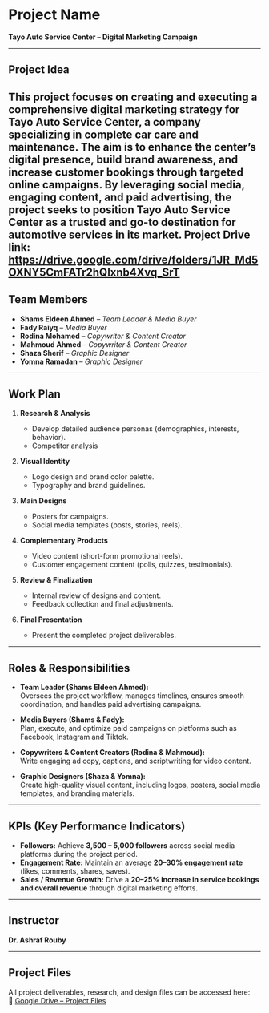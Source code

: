 # Project Name
**Tayo Auto Service Center – Digital Marketing Campaign**

---

## Project Idea
This project focuses on creating and executing a **comprehensive digital marketing strategy** for **Tayo Auto Service Center**, a company specializing in complete car care and maintenance. The aim is to **enhance the center’s digital presence, build brand awareness, and increase customer bookings** through targeted online campaigns. By leveraging social media, engaging content, and paid advertising, the project seeks to position Tayo Auto Service Center as a **trusted and go-to destination for automotive services** in its market.
Project Drive link: https://drive.google.com/drive/folders/1JR_Md5OXNY5CmFATr2hQlxnb4Xvq_SrT
---

## Team Members 
- **Shams Eldeen Ahmed** – *Team Leader & Media Buyer*  
- **Fady Raiyq** – *Media Buyer*  
- **Rodina Mohamed** – *Copywriter & Content Creator*  
- **Mahmoud Ahmed** – *Copywriter & Content Creator*  
- **Shaza Sherif** – *Graphic Designer*  
- **Yomna Ramadan** – *Graphic Designer*  

---

## Work Plan
1. **Research & Analysis**
   - Develop detailed audience personas (demographics, interests, behavior).  
   - Competitor analysis 

2. **Visual Identity**
   - Logo design and brand color palette.  
   - Typography and brand guidelines.  

3. **Main Designs**
   - Posters for campaigns.  
   - Social media templates (posts, stories, reels).  

4. **Complementary Products**
   - Video content (short-form promotional reels).  
   - Customer engagement content (polls, quizzes, testimonials).  

5. **Review & Finalization**
   - Internal review of designs and content.  
   - Feedback collection and final adjustments.  

6. **Final Presentation**
   - Present the completed project deliverables.  
    

---

## Roles & Responsibilities

- **Team Leader (Shams Eldeen Ahmed):**  
  Oversees the project workflow, manages timelines, ensures smooth coordination, and handles paid advertising campaigns.  

- **Media Buyers (Shams & Fady):**  
  Plan, execute, and optimize paid campaigns on platforms such as Facebook, Instagram and Tiktok.
- **Copywriters & Content Creators (Rodina & Mahmoud):**  
  Write engaging ad copy, captions, and scriptwriting for video content.  

- **Graphic Designers (Shaza & Yomna):**  
  Create high-quality visual content, including logos, posters, social media templates, and branding materials.  

---

## KPIs (Key Performance Indicators)

- **Followers:** Achieve **3,500 – 5,000 followers** across social media platforms during the project period.  
- **Engagement Rate:** Maintain an average **20–30% engagement rate** (likes, comments, shares, saves).  
- **Sales / Revenue Growth:** Drive a **20–25% increase in service bookings and overall revenue** through digital marketing efforts.  

---

## Instructor
**Dr. Ashraf Rouby**

---

## Project Files
All project deliverables, research, and design files can be accessed here:  
🔗 [Google Drive – Project Files](https://drive.google.com/drive/folders/1H_QuMCysvxlijTHKtM-uyKK6juAN0oRu)  
